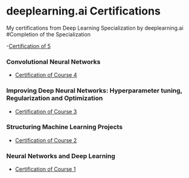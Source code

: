 # deeplearning.ai Certifications
My certifications from Deep Learning Specialization by deeplearning.ai
#Completion of the Specialization


-[Certification of 5]()

### Convolutional Neural Networks
- [Certification of Course 4](https://www.coursera.org/account/accomplishments/certificate/VCGZUNJTDCNF)

### Improving Deep Neural Networks: Hyperparameter tuning, Regularization and Optimization
- [Certification of Course 3](https://www.coursera.org/account/accomplishments/certificate/7RQVPSQWPXG9)

### Structuring Machine Learning Projects
- [Certification of Course 2](https://www.coursera.org/account/accomplishments/certificate/VSK4UTJ7WKSZ)

### Neural Networks and Deep Learning
- [Certification of Course 1](https://www.coursera.org/account/accomplishments/certificate/9NKEHZEZ2MSB)
